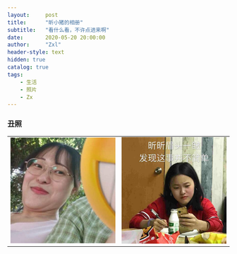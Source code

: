 ```yaml
---
layout:     post
title:      "昕小猪的相册"
subtitle:   "看什么看，不许点进来啊"
date:       2020-05-20 20:00:00
author:     "Zxl"
header-style: text
hidden: true
catalog: true
tags:
    - 生活
    - 照片
    - Zx
---
```









<p id = "build"></p>

### 丑照

<table>
    <tr>
        <td ><center><img src=../../img/in-post/zx_album/1.jpg ></center></td>
        <td ><center><img src=../../img/in-post/zx_album/2.jpg ></center></td>
    </tr>
</table>



